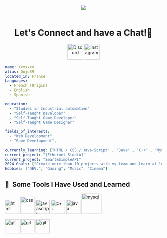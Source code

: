 <header align="center">
  <img src="https://capsule-render.vercel.app/api?type=waving&height=110&color=gradient&text=Hello!"/>
</header>

<h1 align="center">
  Let's Connect and have a Chat!💬
</h1>

<p align="center">
  <a href="http://discordapp.com/users/540903467691147266">
    <img height="50" src="https://img.icons8.com/color/48/discord-logo.png" alt="Discord"/>
  </a>
  <a href="https://www.instagram.com/dojo59_/">
    <img height="50" src="https://img.icons8.com/color/48/instagram-new--v1.png" alt="Instagram"/>
  </a>
</p>



```yaml
name: Xxxxxxx
alias: Dojo59
located_in: France
Languages: 
  - French (Origin)
  - English 
  - Spanish

education:
  - "Studies in Industrial automation"
  - "Self-Taught Developer"
  - "Self-Taught Game Developer"
  - "Self-Taught Game Designer"

fields_of_interests:
  - "Web Development",
  - "Game Development",
  
currently_learning: ["HTML / CSS / Java-Script" , "Java" , "C++" , "MySQL" ]
current_project: "[Ethernel Studio]"
current_project: "Smart&SimpleAPI"
2024 Goals: ["Create more than 10 projects with my team and learn at least Python and C#"].
hobbies: ["DEV.", "Gaming", "Music", "Cinema"]

``` 
<h2> 🚀 &nbsp;Some Tools I Have Used and Learned</h2>
<p align="left">
  <img src="https://cdn1.iconfinder.com/data/icons/logotypes/32/badge-html-5-64.png" alt="html" width="45" height="45"/>
  <img src="https://cdn1.iconfinder.com/data/icons/logotypes/32/badge-css-3-64.png" alt="css" width="45" height="55"/>
  <img src="https://cdn4.iconfinder.com/data/icons/logos-and-brands/512/187_Js_logo_logos-64.png" alt="javascript" width="45" height="45"/>
  <img src="https://cdn-icons-png.flaticon.com/512/6132/6132222.png" alt="c++" width="45" height="45"/>
  <img src="https://cdn-icons-png.flaticon.com/512/226/226777.png" alt="java" width="45" height="45"/>
 <img src="https://cdn4.iconfinder.com/data/icons/logos-3/181/MySQL-64.png" alt="mysql" width="65" height="65"/>
</p> 
<p align="left">
  <img src="https://cdn.jsdelivr.net/gh/devicons/devicon@latest/icons/jetbrains/jetbrains-original.svg" alt="git" width="45" height="45"/> 
  <img src="https://cdn.jsdelivr.net/gh/devicons/devicon/icons/git/git-original.svg" alt="git" width="45" height="45"/> 
  <img src="https://cdn.jsdelivr.net/gh/devicons/devicon@latest/icons/maven/maven-original.svg" alt="git" width="45" height="45" />
</p>
